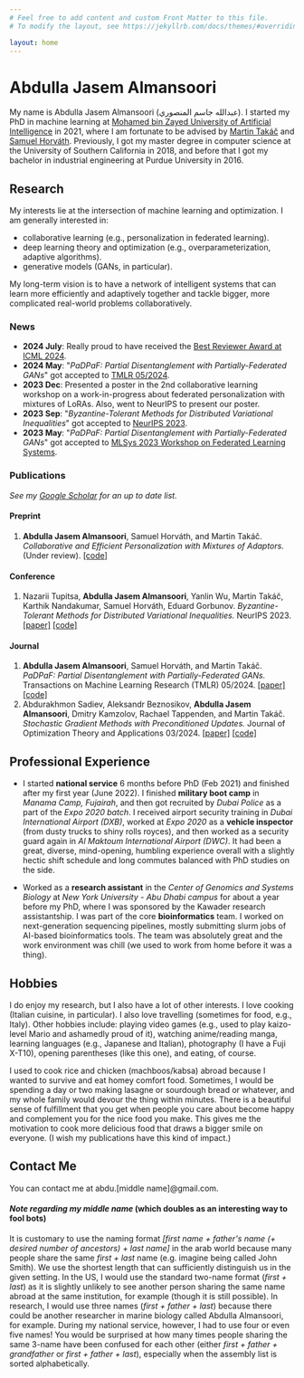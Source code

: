 ```yaml
---
# Feel free to add content and custom Front Matter to this file.
# To modify the layout, see https://jekyllrb.com/docs/themes/#overriding-theme-defaults

layout: home
---
```

<!-- you might think that this comment is useless, but you're wrong, my friend.
     It actually guards the next line from being automatically treated as a title, which adds
     an unnecessary path in the header with a long ass title (try deleting it and see for yourself).  -->
# Abdulla Jasem Almansoori

My name is Abdulla Jasem Almansoori (عبدالله جاسم المنصوري). I started my PhD in machine learning at [Mohamed bin Zayed University of Artificial Intelligence](https://mbzuai.ac.ae) in 2021,
where I am fortunate to be advised by [Martin Takáč](https://mtakac.com) and [Samuel Horváth](https://sites.google.com/view/samuelhorvath).
Previously, I got my master degree in computer science at the University of Southern California in 2018, and before that I got my bachelor in industrial engineering at Purdue University in 2016.

## Research
My interests lie at the intersection of machine learning and optimization. I am generally interested in:
* collaborative learning (e.g., personalization in federated learning).
* deep learning theory and optimization (e.g., overparameterization, adaptive algorithms).
* generative models (GANs, in particular).

My long-term vision is to have a network of intelligent systems that can learn more efficiently and adaptively together and tackle bigger, more complicated real-world problems collaboratively.


### News
* **2024 July**: Really proud to have received the [Best Reviewer Award at ICML 2024](https://x.com/icmlconf/status/1815647580577059312).
* **2024 May**: "*PaDPaF: Partial Disentanglement with Partially-Federated GANs*" got accepted to [TMLR 05/2024](https://openreview.net/forum?id=vsez76EAV8).
* **2023 Dec**: Presented a poster in the 2nd collaborative learning workshop on a work-in-progress about federated personalization with mixtures of LoRAs. Also, went to NeurIPS to present our poster.
* **2023 Sep**: "*Byzantine-Tolerant Methods for Distributed Variational Inequalities*" got accepted to [NeurIPS 2023](https://nips.cc/virtual/2023/poster/72322).
* **2023 May**: "*PaDPaF: Partial Disentanglement with Partially-Federated GANs*" got accepted to [MLSys 2023 Workshop on Federated Learning Systems](https://flsys.github.io).


### Publications
*See my [Google Scholar](https://scholar.google.com/citations?user=J7Qf4ZsAAAAJ) for an up to date list.*

#### Preprint
1. **Abdulla Jasem Almansoori**, Samuel Horváth, and Martin Takáč.
*Collaborative and Efficient Personalization with Mixtures of Adaptors.*
(Under review).
[\[code\]](https://github.com/zeligism/FLoRAL)
<!-- [\[paper\]](https://openreview.net/forum?id=vsez76EAV8) -->

#### Conference
1. Nazarii Tupitsa, **Abdulla Jasem Almansoori**, Yanlin Wu, Martin Takáč, Karthik Nandakumar, Samuel Horváth, Eduard Gorbunov.
*Byzantine-Tolerant Methods for Distributed Variational Inequalities.* NeurIPS 2023.
[\[paper\]](https://arxiv.org/abs/2311.04611)
[\[code\]](https://github.com/zeligism/vi-robust-agg)

#### Journal
1. **Abdulla Jasem Almansoori**, Samuel Horváth, and Martin Takáč.
*PaDPaF: Partial Disentanglement with Partially-Federated GANs.*
Transactions on Machine Learning Research (TMLR) 05/2024.
[\[paper\]](https://openreview.net/forum?id=vsez76EAV8)
[\[code\]](https://github.com/zeligism/PaDPaF)
2. Abdurakhmon Sadiev, Aleksandr Beznosikov, **Abdulla Jasem Almansoori**, Dmitry Kamzolov, Rachael Tappenden, and Martin Takáč.
*Stochastic Gradient Methods with Preconditioned Updates.* Journal of Optimization Theory and Applications 03/2024.
[\[paper\]](https://link.springer.com/article/10.1007/s10957-023-02365-3)
[\[code\]](https://github.com/zeligism/PrecondUpdate)


## Professional Experience
* I started **national service** 6 months before PhD (Feb 2021) and finished after my first year (June 2022).
I finished **military boot camp** in *Manama Camp, Fujairah*, and then got recruited by *Dubai Police* as a part of the *Expo 2020 batch*. I received airport security training in *Dubai International Airport (DXB)*, worked at *Expo 2020* as a **vehicle inspector** (from dusty trucks to shiny rolls royces), and then worked as a security guard again in *Al Maktoum International Airport (DWC)*.
It had been a great, diverse, mind-opening, humbling experience overall with a slightly hectic shift schedule and long commutes balanced with PhD studies on the side.

* Worked as a **research assistant** in the *Center of Genomics and Systems Biology* at *New York University - Abu Dhabi campus* for about a year before my PhD, where I was sponsored by the Kawader research assistantship. I was part of the core **bioinformatics** team.
I worked on next-generation sequencing pipelines, mostly submitting slurm jobs of AI-based bioinformatics tools.
The team was absolutely great and the work environment was chill (we used to work from home before it was a thing).


## Hobbies
I do enjoy my research, but I also have a lot of other interests. I love cooking (Italian cuisine, in particular). I also love travelling (sometimes for food, e.g., Italy).
Other hobbies include: playing video games (e.g., used to play kaizo-level Mario and ashamedly proud of it), watching anime/reading manga, learning languages (e.g., Japanese and Italian), photography (I have a Fuji X-T10), opening parentheses (like this one), and eating, of course.

<!-- One of the things that helped me start cooking is living abroad alone, and what kept me going is my family. -->
I used to cook rice and chicken (machboos/kabsa) abroad because I wanted to survive and eat homey comfort food.
Sometimes, I would be spending a day or two making lasagne or sourdough bread or whatever, and my whole family would devour the thing within minutes.
There is a beautiful sense of fulfillment that you get when people you care about become happy and complement you for the nice food you make. This gives me the motivation to cook more delicious food that draws a bigger smile on everyone. (I wish my publications have this kind of impact.)


## Contact Me
You can contact me at abdu.\[middle name\]@gmail.com.
#### *Note regarding my middle name* (which doubles as an interesting way to fool bots)
It is customary to use the naming format *\[first name + father's name (+ desired number of ancestors) + last name\]* in the arab world because many people share the same *first + last* name (e.g. imagine being called John Smith). We use the shortest length that can sufficiently distinguish us in the given setting. In the US, I would use the standard two-name format (*first + last*) as it is slightly unlikely to see another person sharing the same name abroad at the same institution, for example (though it is still possible). In research, I would use three names (*first + father + last*) because there could be another researcher in marine biology called Abdulla Almansoori, for example. During my national service, however, I had to use four or even five names! You would be surprised at how many times people sharing the same 3-name have been confused for each other (either *first + father + grandfather* or *first + father + last*), especially when the assembly list is sorted alphabetically.
